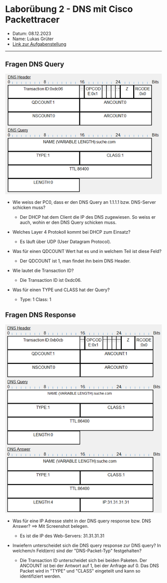 # Laborübung 2 - DNS mit Cisco Packettracer

 - Datum: 08.12.2023
 - Name: Lukas Grüter
 - [Link zur Aufgabenstellung](https://gitlab.com/alptbz/m123/-/blob/main/06_DNS/DNS_PacketTracer/01_DNS.md)

---

## Fragen DNS Query

![image](DNS-Query.png)

 - Wie weiss der PC0, dass er den DNS Query an 1.1.1.1 bzw. DNS-Server schicken muss?
	- Der DHCP hat dem Client die IP des DNS zugewiesen. So weiss er auch, wohin er den DNS Query schicken muss.

 - Welches Layer 4 Protokoll kommt bei DHCP zum Einsatz?
	- Es läuft über UDP (User Datagram Protocol).

 - Was für einen QDCOUNT Wert hat es und in welchem Teil ist diese Feld?
	- Der QDCOUNT ist 1, man findet ihn beim DNS Header.

 - Wie lautet die Transaction ID?
	- Die Transaction ID ist 0xdc06.

 - Was für einen TYPE und CLASS hat der Query?
	- Type: 1 Class: 1

## Fragen DNS Response

![image](DNS-Response.png)

 - Was für eine IP Adresse steht in der DNS query response bzw. DNS Answer? ==> Mit Screenshot belegen.
	- Es ist die IP des Web-Servers: 31.31.31.31

 - Inwiefern unterscheidet sich die DNS query response zur DNS query? In welchem/n Feld(ern) sind der "DNS-Packet-Typ" festgehalten?
	- Die Transaction ID unterscheidet sich bei beiden Paketen. Der ANCOUNT ist bei der Antwort auf 1, bei der Anfrage auf 0. Das DNS Packet wird in "TYPE" und "CLASS" eingeteilt und kann so identifiziert werden.